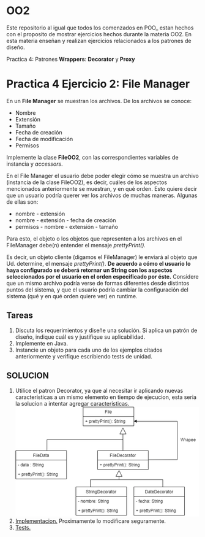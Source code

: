 # OO2

Este repositorio al igual que todos los comenzados en POO_ estan hechos con el proposito de mostrar 
ejercicios hechos durante la materia OO2.
En esta materia enseñan y realizan ejercicios relacionados a los patrones de diseño.

Practica 4: Patrones **Wrappers**: **Decorator** y **Proxy**

# Practica 4 Ejercicio 2: File Manager

En un **File Manager** se muestran los archivos. De los archivos se conoce:
- Nombre
- Extensión 
- Tamaño
- Fecha de creación
- Fecha de modificación
- Permisos

Implemente la clase **FileOO2**, con las correspondientes variables de instancia y *accessors*.

En el File Manager el usuario debe poder elegir cómo se muestra un archivo (instancia de la clase FileOO2), es decir, cuáles de los aspectos mencionados anteriormente se muestran,  y en qué orden.  Esto quiere decir que un usuario podría querer ver los archivos de muchas maneras. Algunas de ellas son:

- nombre - extensión
- nombre - extensión - fecha de creación
- permisos - nombre - extensión - tamaño

Para esto, el objeto o los objetos que representen a los archivos en el FileManager debe(n) entender el mensaje *prettyPrint().* 

Es decir, un objeto cliente (digamos el FileManager) le enviará al objeto que Ud. determine, el mensaje *prettyPrint()*. **De acuerdo a cómo el usuario lo haya configurado se deberá retornar un String con los aspectos seleccionados por el usuario en el orden especificado por éste.** Considere que un mismo archivo podría verse de formas diferentes desde distintos puntos del sistema, y que el usuario podría cambiar la configuración del sistema (qué y en qué orden quiere ver) en runtime.

## Tareas
1. Discuta los requerimientos y diseñe una solución. Si aplica un patrón de diseño, indique cuál es y justifique su aplicabilidad.
2. Implemente en Java.
3. Instancie un objeto para cada uno de los ejemplos citados anteriormente y verifique escribiendo tests de unidad.

## SOLUCION

1. Utilice el patron Decorator, ya que al necesitar ir aplicando nuevas caracteristicas a un mismo elemento en tiempo de ejecucion, esta seria la solucion a intentar agregar caracteristicas.
![UML](/FileManagerUML.png)
2. [Implementacion.](/main/java/ar/edu/unlp/info/oo2/practica4_ejercicio2/) Proximamente lo modificare seguramente.
3. [Tests.](/test/java/ar/edu/unlp/info/oo2/practica4_ejercicio2/)